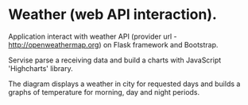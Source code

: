 # Weather (web API interaction).
Application interact with weather API (provider url - http://openweathermap.org) on Flask framework and Bootstrap.

Servise parse a receiving data and build a charts with JavaScript 'Highcharts' library.

The diagram displays a weather in city for requested days and builds a graphs of temperature for morning, day and night periods.

